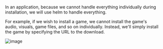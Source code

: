 In an application, because we cannot handle everything individually during installation, we will use helm to handle everything.

For example, if we wish to install a game, we cannot install the game's audio, visuals, game files, and so on individually. Instead, we'll simply install the game by specifying the URL to the download.

![image](https://github.com/user-attachments/assets/46f7ec4f-8a53-4b1c-b424-2307dee9c2cc)
